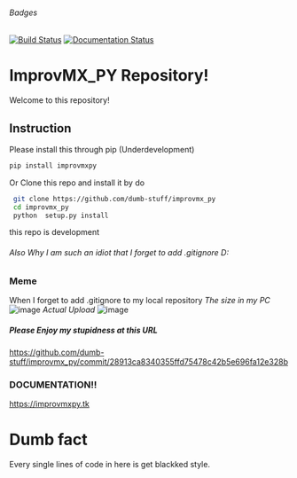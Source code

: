###### Badges
[![Build Status](https://app.travis-ci.com/dumb-stuff/improvmx_py.svg?branch=main)](https://app.travis-ci.com/dumb-stuff/improvmx_py) [![Documentation Status](https://readthedocs.org/projects/improvmx-api/badge/?version=latest)](https://improvmx-api.readthedocs.io/en/latest/?badge=latest)
# ImprovMX_PY Repository!
Welcome to this repository!
## Instruction
Please install this through pip (Underdevelopment)
```bash
pip install improvmxpy
```
Or Clone this repo and install it by do
```bash
 git clone https://github.com/dumb-stuff/improvmx_py
 cd improvmx_py
 python  setup.py install
 ```
 this repo is development
###### Also Why I am such an idiot that I forget to add .gitignore D:
### Meme
When I forget to add .gitignore to my local repository
*The size in my PC*
![image](https://user-images.githubusercontent.com/59832159/125052352-124f3e00-e0ce-11eb-9904-c7c15f7b5b22.png)
*Actual Upload*
![image](https://user-images.githubusercontent.com/59832159/125052506-3ca0fb80-e0ce-11eb-8d62-9fb8a255e4f7.png)
##### Please Enjoy my stupidness at this URL
https://github.com/dumb-stuff/improvmx_py/commit/28913ca8340355ffd75478c42b5e696fa12e328b
### DOCUMENTATION!!
https://improvmxpy.tk
# Dumb fact
Every single lines of code in here is get blackked style.
